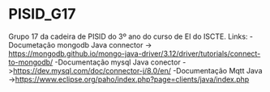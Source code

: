# PISID_G17
Grupo 17 da cadeira de PISID do 3º ano do curso de EI do ISCTE.
Links: 
-Documetação mongodb Java connector -> https://mongodb.github.io/mongo-java-driver/3.12/driver/tutorials/connect-to-mongodb/
-Documentação mysql Java conector ->https://dev.mysql.com/doc/connector-j/8.0/en/
-Documentação Mqtt Java ->https://www.eclipse.org/paho/index.php?page=clients/java/index.php
